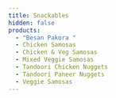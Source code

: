 ```yaml
---
title: Snackables
hidden: false
products:
  - "Besan Pakora "
  - Chicken Samosas
  - Chicken & Veg Samosas
  - Mixed Veggie Samosas
  - Tandoori Chicken Nuggets
  - Tandoori Paneer Nuggets
  - Veggie Samosas
---
```

